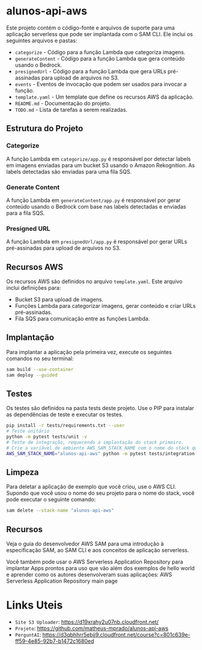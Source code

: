 # alunos-api-aws

Este projeto contém o código-fonte e arquivos de suporte para uma aplicação serverless que pode ser implantada com o SAM CLI. Ele inclui os seguintes arquivos e pastas:

- `categorize` - Código para a função Lambda que categoriza imagens.
- `generateContent` - Código para a função Lambda que gera conteúdo usando o Bedrock.
- `presignedUrl` - Código para a função Lambda que gera URLs pré-assinadas para upload de arquivos no S3.
- `events` - Eventos de invocação que podem ser usados para invocar a função.
- `template.yaml` - Um template que define os recursos AWS da aplicação.
- `README.md` - Documentação do projeto.
- `TODO.md` - Lista de tarefas a serem realizadas.

## Estrutura do Projeto

### Categorize

A função Lambda em `categorize/app.py` é responsável por detectar labels em imagens enviadas para um bucket S3 usando o Amazon Rekognition. As labels detectadas são enviadas para uma fila SQS.

### Generate Content

A função Lambda em `generateContent/app.py` é responsável por gerar conteúdo usando o Bedrock com base nas labels detectadas e enviadas para a fila SQS.

### Presigned URL

A função Lambda em `presignedUrl/app.py` é responsável por gerar URLs pré-assinadas para upload de arquivos no S3.

## Recursos AWS

Os recursos AWS são definidos no arquivo `template.yaml`. Este arquivo inclui definições para:

- Bucket S3 para upload de imagens.
- Funções Lambda para categorizar imagens, gerar conteúdo e criar URLs pré-assinadas.
- Fila SQS para comunicação entre as funções Lambda.

## Implantação

Para implantar a aplicação pela primeira vez, execute os seguintes comandos no seu terminal:

```bash
sam build --use-container
sam deploy --guided
```

## Testes

Os testes são definidos na pasta tests deste projeto. Use o PIP para instalar as dependências de teste e executar os testes.

```bash
pip install -r tests/requirements.txt --user
# Teste unitário
python -m pytest tests/unit -v
# Teste de integração, requerendo a implantação do stack primeiro.
# Crie a variável de ambiente AWS_SAM_STACK_NAME com o nome do stack que estamos testando
AWS_SAM_STACK_NAME="alunos-api-aws" python -m pytest tests/integration -v
```

## Limpeza

Para deletar a aplicação de exemplo que você criou, use o AWS CLI. Supondo que você usou o nome do seu projeto para o nome do stack, você pode executar o seguinte comando:

```bash
sam delete --stack-name "alunos-api-aws"
```

## Recursos

Veja o guia do desenvolvedor AWS SAM para uma introdução à especificação SAM, ao SAM CLI e aos conceitos de aplicação serverless.

Você também pode usar o AWS Serverless Application Repository para implantar Apps prontos para uso que vão além dos exemplos de hello world e aprender como os autores desenvolveram suas aplicações: AWS Serverless Application Repository main page

# Links Uteis

- `Site S3 Uploader`: https://d19xrahy2u07nb.cloudfront.net/
- `Projeto`: https://github.com/matheus-mprado/alunos-api-aws
- `PerguntAI`: https://d3qbhhrr5ebjj9.cloudfront.net/course?c=801c639e-ff59-4e85-92b7-b1472c1680ed
